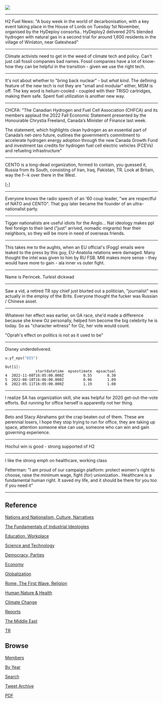 <img src="https://drive.google.com/uc?export=view&id=1B2wf9R7AMH1d7Vw6e2mucLbIQ5NSjir7"/>

---

H2 Fuel News: "A busy week in the world of decarbonisation, with a key
event taking place in the House of Lords on Tuesday 1st November,
organised by the HyDeploy consortia.. HyDeploy2 delivered 20% blended
hydrogen with natural gas in a second trial for around 1,600 residents
in the village of Winlaton, near Gateshead"

---

Climate activists need to get in the weed of climate tech and policy.
Can't just call fossil companies bad names. Fossil companies have a
lot of know-how they can be helpful in the transition - given we use
the right tech.

---

It's not about whether to "bring back nuclear" - but *what kind*. The
defining feature of the new tech is not they are "small and modular"
either, MSM is off. The key word is helium-cooled - coupled with their
TRISO cartridges, making them safe. Spent fuel utilization is another
new way. 

---

CHCFA: "The Canadian Hydrogen and Fuel Cell Association (CHFCA) and
its members applaud the 2022 Fall Economic Statement presented by the
Honourable Chrystia Freeland, Canada’s Minister of Finance last week.

The statement, which highlights clean hydrogen as an essential part of
Canada’s net-zero future, outlines the government’s commitment to
accelerate hydrogen energy adoption through the new Canada Growth Fund
and investment tax credits for hydrogen fuel cell electric vehicles
(FCEVs) and refueling infrastructure"

---

CENTO is a long-dead organization, formed to contain, you guessed it,
Russia from its South, consisting of Iran, Iraq, Pakistan, TR. Look at
Britain, way the f--k over there in the West.

[[-]](https://pbs.twimg.com/media/Fg_VVx8XwAAU1Nu?format=png&name=small)

---

Everyone knows the radio speech of an '60 coup leader, "we are
respectful of NATO and CENTO". That guy later became the founder of an
ultra-nationalist party.

---

Tigger nationalists are useful idiots for the Anglo... Nat ideology
makes ppl feel foreign to their land ("just" arrived, nomadic
migrants) fear their neighbors, so they will be more in need of
overseas friends.

---

This takes me to the aughts, when an EU official's (Fogg) emails were
leaked to the press by this guy, EU-Anatolia relations were
damaged. Many thought the intel was given to him by RU FSB. MI6 makes
more sense - they would have more to gain - ala inner vs outer fight.

---

Name is Perincek. Turkist dickwad

---

Saw a vid, a retired TR spy chief just blurted out a politician,
"journalist" was actually in the employ of the Brits. Everyone thought
the fucker was Russian / Chinese asset.

---

Whatever her effect was earlier, on GA race, she'd made a difference
because she knew Oz personally, helped him become the big celebrity he
is today. So as "character witness" for Oz, her vote would count.

"Oprah's effect on politics is not as it used to be"

---

Disney underdelivered.  

```python
u.yf_eps("DIS")
```

```text
Out[1]: 
              startdatetime  epsestimate  epsactual
4  2022-11-08T16:05:00.000Z         0.55       0.30
5  2022-08-10T16:06:00.000Z         0.96       1.09
6  2022-05-11T16:05:00.000Z         1.19       1.08
```

---

I realize SA has organization skill, she was helpful for 2020
get-out-the-vote efforts. But running for office herself is apparently
not her thing.

---

Beto and Stacy Abrahams got the crap beaten out of them. These are
perennial losers, I hope they stop trying to run for office, they are
taking up space, attention someone else can use, someone who can win
and gain governing experience.

---

Hochul win is good - strong supported of H2

---

I like the strong emph on healthcare, working class

Fetterman: "I am proud of our campaign platform: protect women's right
to choose, raise the minimum wage, fight (for)
unionization.. Healthcare is a fundamental human right. It saved my
life, and it should be there for you too if you need it"

---

## Reference

[Nations and Nationalism, Culture, Narratives](2013/02/nations-and-nationalism.html)

[The Fundamentals of Industrial Ideologies](2011/04/fundamentals-of-industrial-ideologies.html)

[Education, Workplace](2017/09/education-workplace.html)

[Science and Technology](2018/09/science-technology.html)

[Democracy, Parties](2016/11/democracy.html)

[Economy](2018/05/economy.html)

[Globalization](2018/09/globalization.html)

[Rome, The First Wave, Religion](2017/12/rome.html)

[Human Nature & Health](2020/07/human-nature.html)

[Climate Change](2018/12/climate.html)

[Reports](2019/05/reports.html)

[The Middle East](2019/07/middleeast.html)

[TR](../tr)

## Browse

[Members](2022/08/members.html)

[By Year](years.html)

[Search](search.html)

[Tweet Archive](tweets/index.html)

[PDF](https://drive.google.com/uc?export=view&id=1FSi-1MnqXVq_PVTEXzzflwN8-7h92N_R)

